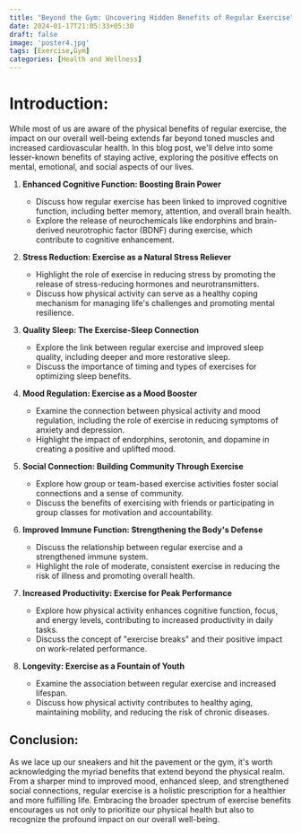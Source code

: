 ```yaml
---
title: "Beyond the Gym: Uncovering Hidden Benefits of Regular Exercise"
date: 2024-01-17T21:05:33+05:30
draft: false
image: 'poster4.jpg'
tags: [Exercise,Gym]
categories: [Health and Wellness]
---
```


# Introduction:
While most of us are aware of the physical benefits of regular exercise, the impact on our overall well-being extends far beyond toned muscles and increased cardiovascular health. In this blog post, we'll delve into some lesser-known benefits of staying active, exploring the positive effects on mental, emotional, and social aspects of our lives.

1. **Enhanced Cognitive Function: Boosting Brain Power**
   - Discuss how regular exercise has been linked to improved cognitive function, including better memory, attention, and overall brain health.
   - Explore the release of neurochemicals like endorphins and brain-derived neurotrophic factor (BDNF) during exercise, which contribute to cognitive enhancement.

2. **Stress Reduction: Exercise as a Natural Stress Reliever**
   - Highlight the role of exercise in reducing stress by promoting the release of stress-reducing hormones and neurotransmitters.
   - Discuss how physical activity can serve as a healthy coping mechanism for managing life's challenges and promoting mental resilience.

3. **Quality Sleep: The Exercise-Sleep Connection**
   - Explore the link between regular exercise and improved sleep quality, including deeper and more restorative sleep.
   - Discuss the importance of timing and types of exercises for optimizing sleep benefits.

4. **Mood Regulation: Exercise as a Mood Booster**
   - Examine the connection between physical activity and mood regulation, including the role of exercise in reducing symptoms of anxiety and depression.
   - Highlight the impact of endorphins, serotonin, and dopamine in creating a positive and uplifted mood.

5. **Social Connection: Building Community Through Exercise**
   - Explore how group or team-based exercise activities foster social connections and a sense of community.
   - Discuss the benefits of exercising with friends or participating in group classes for motivation and accountability.

6. **Improved Immune Function: Strengthening the Body's Defense**
   - Discuss the relationship between regular exercise and a strengthened immune system.
   - Highlight the role of moderate, consistent exercise in reducing the risk of illness and promoting overall health.

7. **Increased Productivity: Exercise for Peak Performance**
   - Explore how physical activity enhances cognitive function, focus, and energy levels, contributing to increased productivity in daily tasks.
   - Discuss the concept of "exercise breaks" and their positive impact on work-related performance.

8. **Longevity: Exercise as a Fountain of Youth**
   - Examine the association between regular exercise and increased lifespan.
   - Discuss how physical activity contributes to healthy aging, maintaining mobility, and reducing the risk of chronic diseases.

## Conclusion:
As we lace up our sneakers and hit the pavement or the gym, it's worth acknowledging the myriad benefits that extend beyond the physical realm. From a sharper mind to improved mood, enhanced sleep, and strengthened social connections, regular exercise is a holistic prescription for a healthier and more fulfilling life. Embracing the broader spectrum of exercise benefits encourages us not only to prioritize our physical health but also to recognize the profound impact on our overall well-being.


